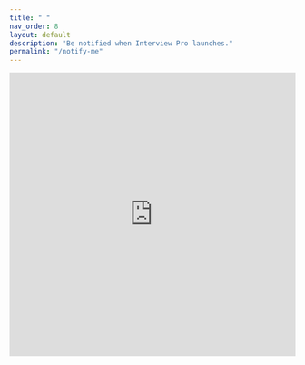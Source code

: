 ```yaml
---
title: " "
nav_order: 8
layout: default
description: "Be notified when Interview Pro launches."
permalink: "/notify-me"
---
```



<iframe 
    src="https://docs.google.com/forms/d/e/1FAIpQLSdNZ-Nc72tSjKi80GGt0oesg7Ibw5D4ACKcY58-5u7zp2uNgA/viewform?embedded=true"
    style="width:100%;"
    height="500"
    frameborder="0" 
    marginheight="0" 
    marginwidth="0">
    Loading…
</iframe>

